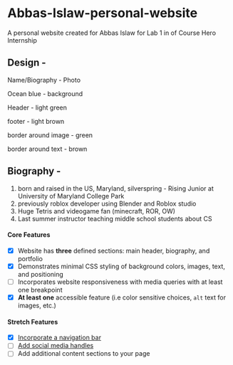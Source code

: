 # Abbas-Islaw-personal-website

A personal website created for Abbas Islaw for Lab 1 in of Course Hero Internship

## Design -

Name/Biography - Photo

Ocean blue - background

Header - light green

footer - light brown

border around image - green

border around text - brown

## Biography -

1. born and raised in the US, Maryland, silverspring - Rising Junior at University of Maryland College Park
2. previously roblox developer using Blender and Roblox studio
3. Huge Tetris and videogame fan (minecraft, ROR, OW)
4. Last summer instructor teaching middle school students about CS

#### Core Features

* [X] Website has **three** defined sections: main header, biography, and portfolio
* [X] Demonstrates minimal CSS styling of background colors, images, text, and positioning
* [ ] Incorporates website responsiveness with media queries with at least one breakpoint
* [X] **At least one** accessible feature (i.e color sensitive choices, `alt` text for images, etc.)

#### Stretch Features

* [X] [Incorporate a navigation bar](https://www.w3schools.com/howto/howto_js_topnav.asp "Incorporate a navigation bar")
* [ ] [Add social media handles](https://medium.com/@imrobinkim/quick-and-easy-way-to-implement-a-social-media-icon-list-with-hover-effect-16ebfa1922e "Add social media handles")
* [ ] Add additional content sections to your page
